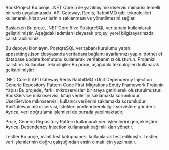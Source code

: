 BookProject
Bu proje, .NET Core 5 ile yazılmış mikroservis mimarisi temelli bir web uygulamasıdır. API Gateway, Redis, RabbitMQ gibi teknolojileri kullanarak, kitap verilerinin saklanması ve yönetilmesini sağlar.

Başlarken
Bu proje, .NET Core 5 ve PostgreSQL veritabanı kullanılarak geliştirilmiştir. Aşağıdaki adımları izleyerek projeyi yerel bilgisayarınızda çalıştırabilirsiniz:

Bu depoyu klonlayın.
PostgreSQL veritabanı kurulumu yapın.
appsettings.json dosyasında veritabanı bağlantı ayarlarınızı yapın.
dotnet ef database update komutunu kullanarak veritabanınızı oluşturun.
Projenizi çalıştırın.
Kullanılan Teknolojiler
Bu proje, aşağıdaki teknolojileri kullanarak geliştirilmiştir:

.NET Core 5
API Gateway
Redis
RabbitMQ
xUnit
Dependency Injection
Generic Repository Pattern
Code First Migrations
Entity Framework
Projenin Yapısı
Bu projede, farklı mikroservisler bir araya getirilerek oluşturulmuştur. BookService mikroservisi, kitap verilerini saklamakla sorumludur. UserService mikroservisi, kullanıcı verilerini saklamakla sorumludur. ApiGateway mikroservisi, istekleri yönlendirerek ilgili servislere gönderir. Ayrıca, veri doğrulama işlemleri de burada yapılmaktadır.

Proje, Generic Repository Pattern kullanarak veri işlemlerini gerçekleştirir. Ayrıca, Dependency Injection kullanarak bağımlılıkları yönetir.

Testler
Bu proje, xUnit test kütüphanesi kullanılarak test edilmiştir. Testler, veri işlemlerinin doğru çalıştığından emin olmak için yazılmıştır.

